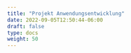 ```yaml
---
title: "Projekt Anwendungsentwicklung"
date: 2022-09-05T12:50:44-06:00
draft: false
type: docs
weight: 50
---
```


